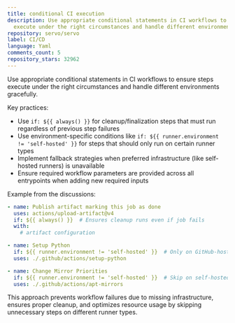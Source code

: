 ```yaml
---
title: conditional CI execution
description: Use appropriate conditional statements in CI workflows to ensure steps
  execute under the right circumstances and handle different environments gracefully.
repository: servo/servo
label: CI/CD
language: Yaml
comments_count: 5
repository_stars: 32962
---
```


Use appropriate conditional statements in CI workflows to ensure steps execute under the right circumstances and handle different environments gracefully.

Key practices:
- Use `if: ${{ always() }}` for cleanup/finalization steps that must run regardless of previous step failures
- Use environment-specific conditions like `if: ${{ runner.environment != 'self-hosted' }}` for steps that should only run on certain runner types
- Implement fallback strategies when preferred infrastructure (like self-hosted runners) is unavailable
- Ensure required workflow parameters are provided across all entrypoints when adding new required inputs

Example from the discussions:
```yaml
- name: Publish artifact marking this job as done
  uses: actions/upload-artifact@v4
  if: ${{ always() }}  # Ensures cleanup runs even if job fails
  with:
    # artifact configuration

- name: Setup Python
  if: ${{ runner.environment != 'self-hosted' }}  # Only on GitHub-hosted
  uses: ./.github/actions/setup-python

- name: Change Mirror Priorities  
  if: ${{ runner.environment != 'self-hosted' }}  # Skip on self-hosted
  uses: ./.github/actions/apt-mirrors
```

This approach prevents workflow failures due to missing infrastructure, ensures proper cleanup, and optimizes resource usage by skipping unnecessary steps on different runner types.